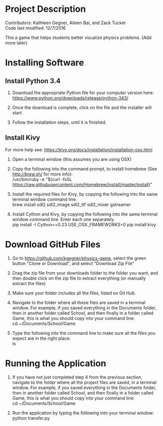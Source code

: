 # Project Description
Contributors: Kathleen Gegner, Aileen Bai, and Zack Tucker  
Code last modified: 12/7/2016

This a game that helps students better visualize physics problems. (Add more later)

# Installing Software

## Install Python 3.4
1. Download the appropriate Python file for your computer version here:  
https://www.python.org/downloads/release/python-343/

2. Once the download is complete, click on the file and the installer will start.

3. Follow the installation steps, until it is finished.

## Install Kivy
For more help see: https://kivy.org/docs/installation/installation-osx.html 

1. Open a terminal window (this assumes you are using OSX)

2. Copy the following into the command prompt, to install homebrew (See http://brew.sh/ for more info):  
/usr/bin/ruby -e "$(curl -fsSL https://raw.githubusercontent.com/Homebrew/install/master/install)"

3. Install the required files for Kivy, by copying the following into the same terminal window command line:    
brew install sdl2 sdl2_image sdl2_ttf sdl2_mixer gstreamer

4. Install Cython and Kivy, by copying the following into the same terminal window command line. Enter each one separately.  
pip install -I Cython==0.23
USE_OSX_FRAMEWORKS=0 pip install kivy


# Download GitHub Files

1. Go to https://github.com/kgegner/physics-game, select the green button "Clone or Download", and select "Download Zip File"

2. Drag the zip file from your downloads folder to the folder you want, and then double click on the zip file to extract everything (or manually extract the files)

3. Make sure your folder includes all the files, listed on Git Hub.

4. Navigate to the folder where all these files are saved in a terminal window. For example, if you saved everything in the Documents folder, then in another folder called School, and then finally in a folder called Game, this is what you should copy into your command line:  
cd ~/Documents/School/Game

5. Type the following into the command line to make sure all the files you expect are in the right place:  
ls


# Running the Application
1. If you have not just completed step 4 from the previous section, navigate to the folder where all the project files are saved, in a terminal window. For example, if you saved everything in the Documents folder, then in another folder called School, and then finally in a folder called Game, this is what you should copy into your command line:  
cd ~/Documents/School/Game

2. Run the application by typing the following into your terminal window:  
python transfer.py
